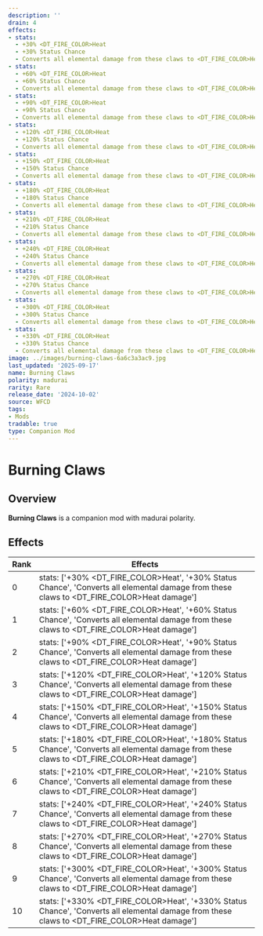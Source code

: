 ```yaml
---
description: ''
drain: 4
effects:
- stats:
  - +30% <DT_FIRE_COLOR>Heat
  - +30% Status Chance
  - Converts all elemental damage from these claws to <DT_FIRE_COLOR>Heat damage
- stats:
  - +60% <DT_FIRE_COLOR>Heat
  - +60% Status Chance
  - Converts all elemental damage from these claws to <DT_FIRE_COLOR>Heat damage
- stats:
  - +90% <DT_FIRE_COLOR>Heat
  - +90% Status Chance
  - Converts all elemental damage from these claws to <DT_FIRE_COLOR>Heat damage
- stats:
  - +120% <DT_FIRE_COLOR>Heat
  - +120% Status Chance
  - Converts all elemental damage from these claws to <DT_FIRE_COLOR>Heat damage
- stats:
  - +150% <DT_FIRE_COLOR>Heat
  - +150% Status Chance
  - Converts all elemental damage from these claws to <DT_FIRE_COLOR>Heat damage
- stats:
  - +180% <DT_FIRE_COLOR>Heat
  - +180% Status Chance
  - Converts all elemental damage from these claws to <DT_FIRE_COLOR>Heat damage
- stats:
  - +210% <DT_FIRE_COLOR>Heat
  - +210% Status Chance
  - Converts all elemental damage from these claws to <DT_FIRE_COLOR>Heat damage
- stats:
  - +240% <DT_FIRE_COLOR>Heat
  - +240% Status Chance
  - Converts all elemental damage from these claws to <DT_FIRE_COLOR>Heat damage
- stats:
  - +270% <DT_FIRE_COLOR>Heat
  - +270% Status Chance
  - Converts all elemental damage from these claws to <DT_FIRE_COLOR>Heat damage
- stats:
  - +300% <DT_FIRE_COLOR>Heat
  - +300% Status Chance
  - Converts all elemental damage from these claws to <DT_FIRE_COLOR>Heat damage
- stats:
  - +330% <DT_FIRE_COLOR>Heat
  - +330% Status Chance
  - Converts all elemental damage from these claws to <DT_FIRE_COLOR>Heat damage
image: ../images/burning-claws-6a6c3a3ac9.jpg
last_updated: '2025-09-17'
name: Burning Claws
polarity: madurai
rarity: Rare
release_date: '2024-10-02'
source: WFCD
tags:
- Mods
tradable: true
type: Companion Mod
---
```


# Burning Claws

## Overview

**Burning Claws** is a companion mod with madurai polarity.

## Effects

| Rank | Effects |
|------|----------|
| 0 | stats: ['+30% <DT_FIRE_COLOR>Heat', '+30% Status Chance', 'Converts all elemental damage from these claws to <DT_FIRE_COLOR>Heat damage'] |
| 1 | stats: ['+60% <DT_FIRE_COLOR>Heat', '+60% Status Chance', 'Converts all elemental damage from these claws to <DT_FIRE_COLOR>Heat damage'] |
| 2 | stats: ['+90% <DT_FIRE_COLOR>Heat', '+90% Status Chance', 'Converts all elemental damage from these claws to <DT_FIRE_COLOR>Heat damage'] |
| 3 | stats: ['+120% <DT_FIRE_COLOR>Heat', '+120% Status Chance', 'Converts all elemental damage from these claws to <DT_FIRE_COLOR>Heat damage'] |
| 4 | stats: ['+150% <DT_FIRE_COLOR>Heat', '+150% Status Chance', 'Converts all elemental damage from these claws to <DT_FIRE_COLOR>Heat damage'] |
| 5 | stats: ['+180% <DT_FIRE_COLOR>Heat', '+180% Status Chance', 'Converts all elemental damage from these claws to <DT_FIRE_COLOR>Heat damage'] |
| 6 | stats: ['+210% <DT_FIRE_COLOR>Heat', '+210% Status Chance', 'Converts all elemental damage from these claws to <DT_FIRE_COLOR>Heat damage'] |
| 7 | stats: ['+240% <DT_FIRE_COLOR>Heat', '+240% Status Chance', 'Converts all elemental damage from these claws to <DT_FIRE_COLOR>Heat damage'] |
| 8 | stats: ['+270% <DT_FIRE_COLOR>Heat', '+270% Status Chance', 'Converts all elemental damage from these claws to <DT_FIRE_COLOR>Heat damage'] |
| 9 | stats: ['+300% <DT_FIRE_COLOR>Heat', '+300% Status Chance', 'Converts all elemental damage from these claws to <DT_FIRE_COLOR>Heat damage'] |
| 10 | stats: ['+330% <DT_FIRE_COLOR>Heat', '+330% Status Chance', 'Converts all elemental damage from these claws to <DT_FIRE_COLOR>Heat damage'] |

